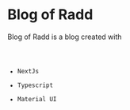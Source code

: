 # Blog of Radd 
Blog of Radd is a blog created with
<br> <code>
- NextJs
- Typescript
- Material UI
</code>